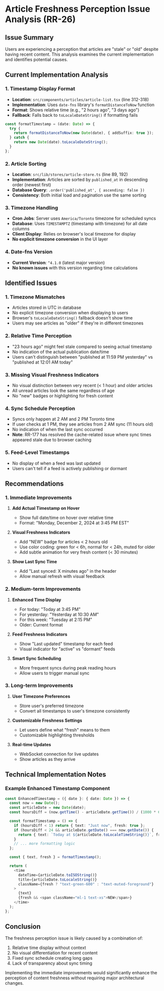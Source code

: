 # Article Freshness Perception Issue Analysis (RR-26)

## Issue Summary

Users are experiencing a perception that articles are "stale" or "old" despite having recent content. This analysis examines the current implementation and identifies potential causes.

## Current Implementation Analysis

### 1. Timestamp Display Format

- **Location**: `src/components/articles/article-list.tsx` (line 312-318)
- **Implementation**: Uses `date-fns` library's `formatDistanceToNow` function
- **Format**: Shows relative time (e.g., "2 hours ago", "3 days ago")
- **Fallback**: Falls back to `toLocaleDateString()` if formatting fails

```typescript
const formatTimestamp = (date: Date) => {
  try {
    return formatDistanceToNow(new Date(date), { addSuffix: true });
  } catch {
    return new Date(date).toLocaleDateString();
  }
};
```

### 2. Article Sorting

- **Location**: `src/lib/stores/article-store.ts` (line 89, 192)
- **Implementation**: Articles are sorted by `published_at` in descending order (newest first)
- **Database Query**: `.order('published_at', { ascending: false })`
- **Consistency**: Both initial load and pagination use the same sorting

### 3. Timezone Handling

- **Cron Jobs**: Server uses `America/Toronto` timezone for scheduled syncs
- **Database**: Uses `TIMESTAMPTZ` (timestamp with timezone) for all date columns
- **Client Display**: Relies on browser's local timezone for display
- **No explicit timezone conversion** in the UI layer

### 4. Date-fns Version

- **Current Version**: `^4.1.0` (latest major version)
- **No known issues** with this version regarding time calculations

## Identified Issues

### 1. Timezone Mismatches

- Articles stored in UTC in database
- No explicit timezone conversion when displaying to users
- Browser's `toLocaleDateString()` fallback doesn't show time
- Users may see articles as "older" if they're in different timezones

### 2. Relative Time Perception

- "23 hours ago" might feel stale compared to seeing actual timestamp
- No indication of the actual publication date/time
- Users can't distinguish between "published at 11:59 PM yesterday" vs "published at 12:01 AM today"

### 3. Missing Visual Freshness Indicators

- No visual distinction between very recent (< 1 hour) and older articles
- All unread articles look the same regardless of age
- No "new" badges or highlighting for fresh content

### 4. Sync Schedule Perception

- Syncs only happen at 2 AM and 2 PM Toronto time
- If user checks at 1 PM, they see articles from 2 AM sync (11 hours old)
- No indication of when the last sync occurred
- **Note**: RR-177 has resolved the cache-related issue where sync times appeared stale due to browser caching

### 5. Feed-Level Timestamps

- No display of when a feed was last updated
- Users can't tell if a feed is actively publishing or dormant

## Recommendations

### 1. Immediate Improvements

1. **Add Actual Timestamp on Hover**

   - Show full date/time on hover over relative time
   - Format: "Monday, December 2, 2024 at 3:45 PM EST"

2. **Visual Freshness Indicators**

   - Add "NEW" badge for articles < 2 hours old
   - Use color coding: green for < 6h, normal for < 24h, muted for older
   - Add subtle animation for very fresh content (< 30 minutes)

3. **Show Last Sync Time**
   - Add "Last synced: X minutes ago" in the header
   - Allow manual refresh with visual feedback

### 2. Medium-term Improvements

1. **Enhanced Time Display**

   - For today: "Today at 3:45 PM"
   - For yesterday: "Yesterday at 10:30 AM"
   - For this week: "Tuesday at 2:15 PM"
   - Older: Current format

2. **Feed Freshness Indicators**

   - Show "Last updated" timestamp for each feed
   - Visual indicator for "active" vs "dormant" feeds

3. **Smart Sync Scheduling**
   - More frequent syncs during peak reading hours
   - Allow users to trigger manual sync

### 3. Long-term Improvements

1. **User Timezone Preferences**

   - Store user's preferred timezone
   - Convert all timestamps to user's timezone consistently

2. **Customizable Freshness Settings**

   - Let users define what "fresh" means to them
   - Customizable highlighting thresholds

3. **Real-time Updates**
   - WebSocket connection for live updates
   - Show articles as they arrive

## Technical Implementation Notes

### Example Enhanced Timestamp Component

```typescript
const EnhancedTimestamp = ({ date }: { date: Date }) => {
  const now = new Date();
  const articleDate = new Date(date);
  const hoursDiff = (now.getTime() - articleDate.getTime()) / (1000 * 60 * 60);

  const formatTimestamp = () => {
    if (hoursDiff < 1) return { text: "Just now", fresh: true };
    if (hoursDiff < 24 && articleDate.getDate() === now.getDate()) {
      return { text: `Today at ${articleDate.toLocaleTimeString()}`, fresh: true };
    }
    // ... more formatting logic
  };

  const { text, fresh } = formatTimestamp();

  return (
    <time
      dateTime={articleDate.toISOString()}
      title={articleDate.toLocaleString()}
      className={fresh ? "text-green-600" : "text-muted-foreground"}
    >
      {text}
      {fresh && <span className="ml-1 text-xs">NEW</span>}
    </time>
  );
};
```

## Conclusion

The freshness perception issue is likely caused by a combination of:

1. Relative time display without context
2. No visual differentiation for recent content
3. Fixed sync schedule creating long gaps
4. Lack of transparency about sync timing

Implementing the immediate improvements would significantly enhance the perception of content freshness without requiring major architectural changes.
